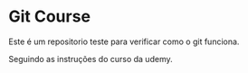 # Git Course

Este é um repositorio teste para verificar como o git funciona.

Seguindo as instruções do curso da udemy.
